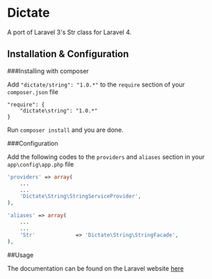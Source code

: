 Dictate
=======

A port of Laravel 3's Str class for Laravel 4.

## Installation & Configuration

###Installing with composer

Add `"dictate/string": "1.0.*"` to the `require` section of your `composer.json` file

```composer
"require": {
	"dictate\string": "1.0.*"
}
```

Run `composer install` and you are done.

###Configuration

Add the following codes to the `providers` and `aliases` section in your `app\config\app.php` file

```php
'providers' => array(
	...
	...
	'Dictate\String\StringServiceProvider',
),
```

```php
'aliases' => array(
	...
	...
	'Str'             => 'Dictate\String\StringFacade',
),
```

##Usage

The documentation can be found on the Laravel website [here](http://laravel.com/docs/strings)